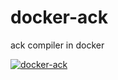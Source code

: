 # docker-ack
ack compiler in docker

[![docker-ack](https://github.com/bensuperpc/docker-ack/actions/workflows/main.yml/badge.svg)](https://github.com/bensuperpc/docker-ack/actions/workflows/main.yml)

